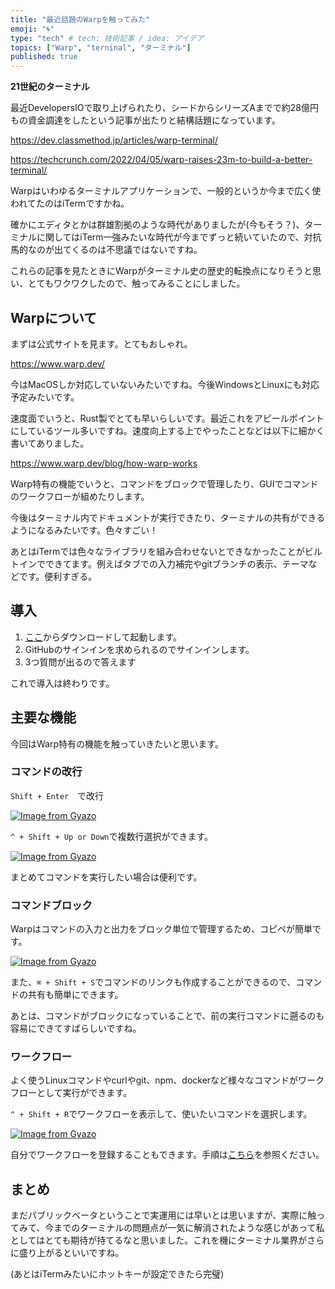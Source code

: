 ```yaml
---
title: "最近話題のWarpを触ってみた"
emoji: "🌀"
type: "tech" # tech: 技術記事 / idea: アイデア
topics: ["Warp", "terninal", "ターミナル"]
published: true
---
```


**21世紀のターミナル**

最近DevelopersIOで取り上げられたり、シードからシリーズAまでで約28億円もの資金調達をしたという記事が出たりと結構話題になっています。

https://dev.classmethod.jp/articles/warp-terminal/

https://techcrunch.com/2022/04/05/warp-raises-23m-to-build-a-better-terminal/

Warpはいわゆるターミナルアプリケーションで、一般的というか今まで広く使われてたのはiTermですかね。

確かにエディタとかは群雄割拠のような時代がありましたが(今もそう？)、ターミナルに関してはiTerm一強みたいな時代が今までずっと続いていたので、対抗馬的なのが出てくるのは不思議ではないですね。

これらの記事を見たときにWarpがターミナル史の歴史的転換点になりそうと思い、とてもワクワクしたので、触ってみることにしました。

## Warpについて

まずは公式サイトを見ます。とてもおしゃれ。

https://www.warp.dev/

今はMacOSしか対応していないみたいですね。今後WindowsとLinuxにも対応予定みたいです。

速度面でいうと、Rust製でとても早いらしいです。最近これをアピールポイントにしているツール多いですね。速度向上する上でやったことなどは以下に細かく書いてありました。

https://www.warp.dev/blog/how-warp-works

Warp特有の機能でいうと、コマンドをブロックで管理したり、GUIでコマンドのワークフローが組めたりします。

今後はターミナル内でドキュメントが実行できたり、ターミナルの共有ができるようになるみたいです。色々すごい！

あとはiTermでは色々なライブラリを組み合わせないとできなかったことがビルトインでできてます。例えばタブでの入力補完やgitブランチの表示、テーマなどです。便利すぎる。

## 導入

1. [ここ](https://app.warp.dev/download)からダウンロードして起動します。
2. GitHubのサインインを求められるのでサインインします。
3. 3つ質問が出るので答えます

これで導入は終わりです。

## 主要な機能

今回はWarp特有の機能を触っていきたいと思います。

### コマンドの改行

`Shift + Enter`　で改行

[![Image from Gyazo](https://i.gyazo.com/2dcf2e8d3373c7f4a3b638d633046cc2.gif)](https://gyazo.com/2dcf2e8d3373c7f4a3b638d633046cc2)

`^ + Shift + Up or Down`で複数行選択ができます。

[![Image from Gyazo](https://i.gyazo.com/733cfa59944e9ec03b19ff23437c90f5.gif)](https://gyazo.com/733cfa59944e9ec03b19ff23437c90f5)

まとめてコマンドを実行したい場合は便利です。

### コマンドブロック

Warpはコマンドの入力と出力をブロック単位で管理するため、コピペが簡単です。

[![Image from Gyazo](https://i.gyazo.com/b600db662bec65208a97473b05934e54.gif)](https://gyazo.com/b600db662bec65208a97473b05934e54)

また、`⌘ + Shift + S`でコマンドのリンクも作成することができるので、コマンドの共有も簡単にできます。

あとは、コマンドがブロックになっていることで、前の実行コマンドに遡るのも容易にできてすばらしいですね。

### ワークフロー

よく使うLinuxコマンドやcurlやgit、npm、dockerなど様々なコマンドがワークフローとして実行ができます。

`^ + Shift + R`でワークフローを表示して、使いたいコマンドを選択します。

[![Image from Gyazo](https://i.gyazo.com/bcae24516c607f7b0859007951ee3098.gif)](https://gyazo.com/bcae24516c607f7b0859007951ee3098)

自分でワークフローを登録することもできます。手順は[こちら](https://docs.warp.dev/features/workflows)を参照ください。

## まとめ

まだパブリックベータということで実運用には早いとは思いますが、実際に触ってみて、今までのターミナルの問題点が一気に解消されたような感じがあって私としてはとても期待が持てるなと思いました。これを機にターミナル業界がさらに盛り上がるといいですね。

(あとはiTermみたいにホットキーが設定できたら完璧)



